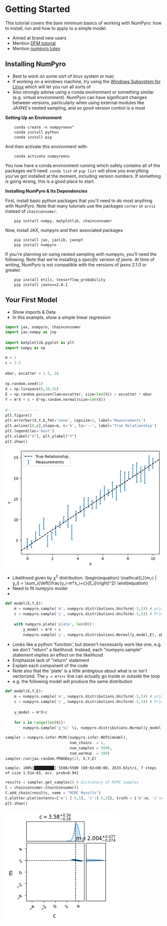 # Getting Started

This tutorial covers the bare minimum basics of working with NumPyro: how to install, run and how to apply to a simple model.
- Aimed at brand new users
- Mention [DFM tutorial](https://dfm.io/posts/intro-to-numpyro/)
- Mention [numpyro tutes](https://num.pyro.ai/en/stable/)


## Installing NumPyro

- Best to work on some sort of linux system or mac
- If working on a windows machine, try using the [Windows Subsystem for Linux](https://learn.microsoft.com/en-us/windows/wsl/install) which will let you run all sorts of
- Also strongly advise using a conda environment or something similar (e.g. virtual environment). NumPyro can have significant changes between versions, particularly when using external modules like JAXNS's nested sampling, and so good version control is a must


**Setting Up an Environment**

```
    conda create -n numpyroenv"
    conda install python
    conda install pip
```

And then activate this environment with:

```
    conda activate numpyroenv
```

You now have a conda environment running which safely contains all of the packages we'll need. `conda list` or `pip list` will show you everything you've got installed at the moment, including version numbers. If something is going wrong, this is a good place to start.

**Installing NumPyro & Its Dependencies**

First, install basic python packages that you'll need to do most anything with NumPyro. Note that many tutorials use the packages `corner` or `arviz` instead of `chainconsumer`. 

```
    pip install numpy, matplotlib, chainconsumer
```

Now, install JAX, numpyro and their associated packages

```
    pip install jax, jaxlib, jaxopt
    pip install numpyro
```

If you're planning on using nested sampling with numpyro, you'll need the following. Note that we're installing a *specific version of jaxns*. At time of writing, NumPyro is not compatible with the versions of jaxns 2.1.0 or greater.

```
    pip install etils, tensorflow_probability
    pip install jaxns==2.0.1
```

## Your First Model

- Show imports & Data
- In this example, show a simple linear regression


```python
import jax, numpyro, chainconsumer
import jax.numpy as jnp

import matplotlib.pyplot as plt
import numpy as np
```


```python
m = 2
c = 3.5

ebar, escatter = 1.5, 10

np.random.seed(1)
X = np.linspace(0,10,32)
E = np.random.poisson(lam=escatter, size=len(X)) / escatter * ebar
Y = m*X + c + E*np.random.normal(size=len(X))

#--------------
plt.figure()
plt.errorbar(X,Y,E,fmt='none', capsize=2, label='Measurements')
plt.axline([0,c],slope=m, c='k', ls='--', label='True Relationship')
plt.legend(loc='best')
plt.xlabel("X"), plt.ylabel("Y")
plt.show()
```


    
![png](output_4_0.png)
    


- Likelihood given by $\chi^2$ distribution:
\begin{equation}
    \mathcal{L}(m,c \| y_i) = \sum_i{\left(\frac{y_i-m*x_i+c}{E_i}\right)^2}
\end{equation}
- Need to fit numpyro model
- 


```python
def model(X,Y,E):
    m = numpyro.sample('m', numpyro.distributions.Uniform(-5,5)) # prior on m
    c = numpyro.sample('c', numpyro.distributions.Uniform(-5,5)) # Prior on c

    with numpyro.plate('plate', len(X)):
        y_model = m*X + c
        numpyro.sample('y', numpyro.distributions.Normal(y_model,E), obs = Y)
```

- Looks like a python 'function', but doesn't necessarily work like one, e.g. we don't "return" a likelihood. Instead, each "numpyro.sample" statement implies an effect on the likelihood
- Emphasize lack of "return" statement
- Explain each component of the code
- Note also that the 'plate' is a little ambigious about what is or isn't vectorized. The `y = m*x+c` line can actually go inside or outside the loop
- e.g. the following model will produce the same distribution


```python
def model(X,Y,E):
    m = numpyro.sample('m', numpyro.distributions.Uniform(-5,5)) # prior on m
    c = numpyro.sample('c', numpyro.distributions.Uniform(-5,5)) # Prior on c

    y_model = m*X+c
    
    for i in range(len(X)):
        numpyro.sample('y_%i' %i, numpyro.distributions.Normal(y_model[i], E[i]), obs=Y[i])
```




```python
sampler = numpyro.infer.MCMC(numpyro.infer.NUTS(model), 
                             num_chains  = 1, 
                             num_samples = 5000, 
                             num_warmup  = 500)
sampler.run(jax.random.PRNGKey(1), X,Y,E)
```

    sample: 100%|█████████| 5500/5500 [00:02<00:00, 2633.63it/s, 7 steps of size 1.51e-01. acc. prob=0.94]



```python
results = sampler.get_samples() # Dictionary of MCMC samples
C = chainconsumer.ChainConsumer()
C.add_chain(results, name = "MCMC Results")
C.plotter.plot(extents={'m': [-5,5], 'c':[-5,5]}, truth = {'m':m, 'c':c})
plt.show()
```


    
![png](output_11_0.png)
    

